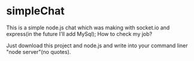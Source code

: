 # simpleChat

This is a simple node.js chat which was making with socket.io and express(in the future I'll add MySql);
How to check my job? 

Just download this project and node.js and write into your command liner "node server"(no quotes).
